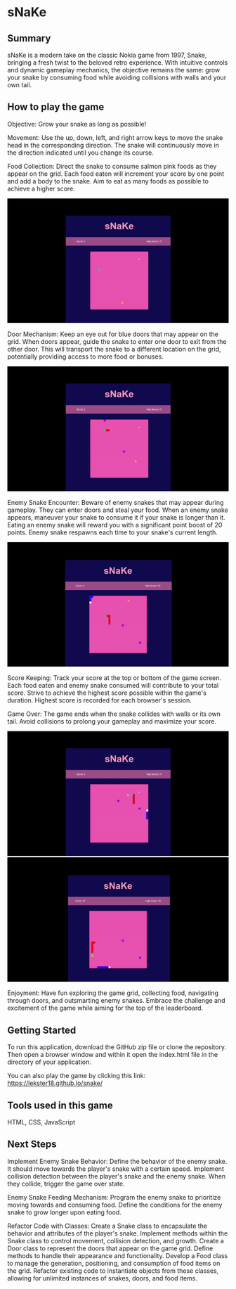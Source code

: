 # sNaKe

## Summary

sNaKe is a modern take on the classic Nokia game from 1997, Snake, bringing a fresh twist to the beloved retro experience. With intuitive controls and dynamic gameplay mechanics, the objective remains the same: grow your snake by consuming food while avoiding collisions with walls and your own tail.

## How to play the game

Objective: Grow your snake as long as possible!

Movement: Use the up, down, left, and right arrow keys to move the snake head in the corresponding direction. The snake will continuously move in the direction indicated until you change its course.

Food Collection: Direct the snake to consume salmon pink foods as they appear on the grid. Each food eaten will increment your score by one point and add a body to the snake. Aim to eat as many foods as possible to achieve a higher score.

![](https://github.com/Lekster18/snake/blob/main/gifs/snakeeat.gif)

Door Mechanism: Keep an eye out for blue doors that may appear on the grid. When doors appear, guide the snake to enter one door to exit from the other door. This will transport the snake to a different location on the grid, potentially providing access to more food or bonuses.

![](https://github.com/Lekster18/snake/blob/main/gifs/snakedoor.gif)

Enemy Snake Encounter: Beware of enemy snakes that may appear during gameplay. They can enter doors and steal your food. When an enemy snake appears, maneuver your snake to consume it if your snake is longer than it. Eating an enemy snake will reward you with a significant point boost of 20 points. Enemy snake respawns each time to your snake's current length.

![](https://github.com/Lekster18/snake/blob/main/gifs/enemysnake.gif)

Score Keeping: Track your score at the top or bottom of the game screen. Each food eaten and enemy snake consumed will contribute to your total score. Strive to achieve the highest score possible within the game's duration. Highest score is recorded for each browser's session.

Game Over: The game ends when the snake collides with walls or its own tail. Avoid collisions to prolong your gameplay and maximize your score.

![](https://github.com/Lekster18/snake/blob/main/gifs/snakeend1.gif)
![](https://github.com/Lekster18/snake/blob/main/gifs/snakeend2.gif)

Enjoyment: Have fun exploring the game grid, collecting food, navigating through doors, and outsmarting enemy snakes. Embrace the challenge and excitement of the game while aiming for the top of the leaderboard.

## Getting Started

To run this application, download the GitHub zip file or clone the repository. Then open a browser window and within it open the index.html file in the directory of your application.

You can also play the game by clicking this link:
https://lekster18.github.io/snake/

## Tools used in this game

HTML, CSS, JavaScript

## Next Steps

Implement Enemy Snake Behavior: Define the behavior of the enemy snake. It should move towards the player's snake with a certain speed.
Implement collision detection between the player's snake and the enemy snake. When they collide, trigger the game over state.

Enemy Snake Feeding Mechanism: Program the enemy snake to prioritize moving towards and consuming food.
Define the conditions for the enemy snake to grow longer upon eating food.

Refactor Code with Classes: Create a Snake class to encapsulate the behavior and attributes of the player's snake.
Implement methods within the Snake class to control movement, collision detection, and growth.
Create a Door class to represent the doors that appear on the game grid. Define methods to handle their appearance and functionality.
Develop a Food class to manage the generation, positioning, and consumption of food items on the grid.
Refactor existing code to instantiate objects from these classes, allowing for unlimited instances of snakes, doors, and food items.
